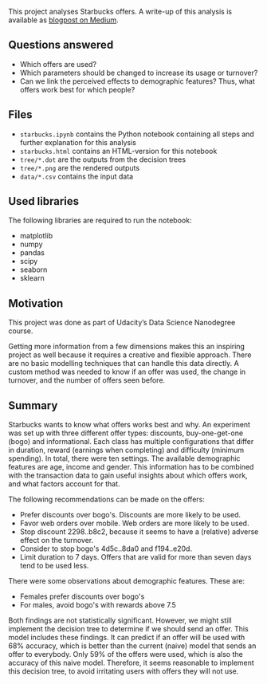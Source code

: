 This project analyses Starbucks offers.
A write-up of this analysis is available as [blogpost on Medium](https://medium.com/@maurits_94643/you-are-part-of-an-experiment-this-is-what-companies-learn-from-you-5050142f2891).

## Questions answered

* Which offers are used?
* Which parameters should be changed to increase its usage or turnover?
* Can we link the perceived effects to demographic features? Thus, what offers work best for which people?

## Files

* `starbucks.ipynb` contains the Python notebook containing all steps and further explanation for this analysis
* `starbucks.html` contains an HTML-version for this notebook
* `tree/*.dot` are the outputs from the decision trees
* `tree/*.png` are the rendered outputs
* `data/*.csv` contains the input data

## Used libraries

The following libraries are required to run the notebook:

* matplotlib
* numpy
* pandas
* scipy
* seaborn
* sklearn

## Motivation

This project was done as part of Udacity’s Data Science Nanodegree course. 

Getting more information from a few dimensions makes this an inspiring project as well because it requires a creative and flexible approach. There are no basic modelling techniques that can handle this data directly. A custom method was needed to know if an offer was used, the change in turnover, and the number of offers seen before.

## Summary

Starbucks wants to know what offers works best and why. An experiment was set up with three different offer types: discounts, buy-one-get-one (bogo) and informational. Each class has multiple configurations that differ in duration, reward (earnings when completing) and difficulty (minimum spending). In total, there were ten settings. The available demographic features are age, income and gender. This information has to be combined with the transaction data to gain useful insights about which offers work, and what factors account for that.

The following recommendations can be made on the offers:

* Prefer discounts over bogo's. Discounts are more likely to be used.
* Favor web orders over mobile. Web orders are more likely to be used.
* Stop discount 2298..b8c2, because it seems to have a (relative) adverse effect on the turnover.
* Consider to stop bogo's 4d5c..8da0 and f194..e20d.
* Limit duration to 7 days. Offers that are valid for more than seven days tend to be used less.

There were some observations about demographic features. These are:

* Females prefer discounts over bogo's
* For males, avoid bogo's with rewards above 7.5

Both findings are not statistically significant. However, we might still implement the decision tree to determine if we should send an offer. This model includes these findings. It can predict if an offer will be used with 68% accuracy, which is better than the current (naive) model that sends an offer to everybody. Only 59% of the offers were used, which is also the accuracy of this naive model. Therefore, it seems reasonable to implement this decision tree, to avoid irritating users with offers they will not use.
